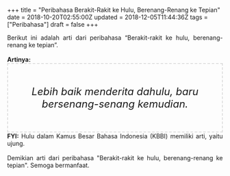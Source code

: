 +++
title = "Peribahasa Berakit-Rakit ke Hulu, Berenang-Renang ke Tepian"
date = 2018-10-20T02:55:00Z
updated = 2018-12-05T11:44:36Z
tags = ["Peribahasa"]
draft = false
+++

<div dir="ltr" style="text-align: left;" trbidi="on"><div style="text-align: justify;">Berikut ini adalah arti dari peribahasa “Berakit-rakit ke hulu, berenang-renang ke tepian”.</div><br /><div style="text-align: justify;"><b>Artinya:</b></div><div style="border: 2px dashed #ddd; font-size: 24px; height: auto; margin: 0 auto; padding: 50px; text-align: center; width: auto;"><i>Lebih baik menderita dahulu, baru bersenang-senang kemudian.</i></div><div style="text-align: justify;"><b>FYI:</b> Hulu dalam Kamus Besar Bahasa Indonesia (KBBI) memiliki arti, yaitu ujung.<br /><br /></div><div style="text-align: justify;">Demikian arti dari peribahasa "Berakit-rakit ke hulu, berenang-renang ke tepian". Semoga bermanfaat.</div></div>
